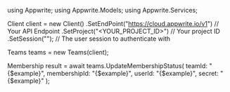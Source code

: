 using Appwrite;
using Appwrite.Models;
using Appwrite.Services;

Client client = new Client()
    .SetEndPoint("https://cloud.appwrite.io/v1") // Your API Endpoint
    .SetProject("<YOUR_PROJECT_ID>") // Your project ID
    .SetSession(""); // The user session to authenticate with

Teams teams = new Teams(client);

Membership result = await teams.UpdateMembershipStatus(
    teamId: "{$example}",
    membershipId: "{$example}",
    userId: "{$example}",
    secret: "{$example}"
);